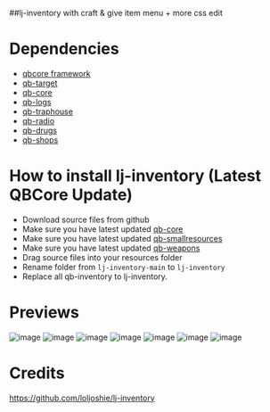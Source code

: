 ##lj-inventory with craft & give item menu + more css edit

# Dependencies
* [qbcore framework](https://github.com/qbcore-framework)
* [qb-target](https://github.com/BerkieBb/qb-target)
* [qb-core](https://github.com/qbcore-framework/qb-core)
* [qb-logs](https://github.com/qbcore-framework/qb-logs)
* [qb-traphouse](https://github.com/qbcore-framework/qb-traphouse)
* [qb-radio](https://github.com/qbcore-framework/qb-radio)
* [qb-drugs](https://github.com/qbcore-framework/qb-drugs)
* [qb-shops](https://github.com/qbcore-framework/qb-shops)

# How to install lj-inventory (Latest QBCore Update)
* Download source files from github
* Make sure you have latest updated [qb-core](https://github.com/qbcore-framework/qb-core)
* Make sure you have latest updated [qb-smallresources](https://github.com/qbcore-framework/qb-smallresources)
* Make sure you have latest updated [qb-weapons](https://github.com/qbcore-framework/qb-weapons)
* Drag source files into your resources folder
* Rename folder from `lj-inventory-main` to `lj-inventory`
* Replace all qb-inventory to lj-inventory.

# Previews
![image](https://cdn.discordapp.com/attachments/1092806008889421904/1092806022453788722/image.png)
![image](https://cdn.discordapp.com/attachments/1092806008889421904/1092806244017897593/image.png)
![image](https://cdn.discordapp.com/attachments/1092806008889421904/1092806595265703996/image.png)
![image](https://cdn.discordapp.com/attachments/1092806008889421904/1092806659665055754/image.png)
![image](https://cdn.discordapp.com/attachments/1092806008889421904/1092806859196477520/image.png)
![image](https://cdn.discordapp.com/attachments/1092806008889421904/1092806938452037632/image.png)
![image](https://cdn.discordapp.com/attachments/1092806008889421904/1092807010870894653/image.png)

# Credits
https://github.com/loljoshie/lj-inventory
